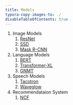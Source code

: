 ```yaml
---
title: Models
typora-copy-images-to: ./
disableTableOfContents: true
---
```


[//]: # (CHUAN: This is a hacky solution to fix blog link for Lambda deployment)
[//]: # (CHUAN: Remove http://127.0.0.1:8000/deep-learning/test/ for local test)

1. Image Models
    1. [ResNet](http://127.0.0.1:8000/deep-learning/test/models/resnet/)
    2. [SSD](http://127.0.0.1:8000/deep-learning/test/models/ssd/)
    3. [Mask R-CNN](http://127.0.0.1:8000/deep-learning/test/models/maskrcnn/)
2. Language Models
    1. [BERT](http://127.0.0.1:8000/deep-learning/test/models/bert/)
    2. [Transformer-XL](http://127.0.0.1:8000/deep-learning/test/models/transformerxl/)
    3. [GNMT](http://127.0.0.1:8000/deep-learning/test/models/gnmt/)
3. Speech Models
    1. [Tacotron](http://127.0.0.1:8000/deep-learning/test/models/tacotron/)
    2. [Waveglow](http://127.0.0.1:8000/deep-learning/test/models/waveglow/)
4. Recommendataion System
    1. [NCF](http://127.0.0.1:8000/deep-learning/test/models/ncf/)

[//]: # (CHUAN: this is for local test)

<!-- 1. Image Models
    1. [ResNet](/models/resnet/)
    2. [SSD](/models/ssd/)
    3. [Mask R-CNN](/models/maskrcnn/)
2. Language Models
    1. [BERT](/models/bert/)
    2. [Transformer-XL](/models/transformerxl/)
    3. [GNMT](/models/gnmt/)
3. Speech Models
    1. [Tacotron](/models/tacotron/)
    2. [Waveglow](/models/waveglow/)
4. Recommendataion System
    1. [NCF](/models/ncf/) -->